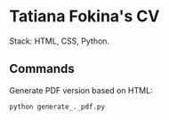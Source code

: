# Tatiana Fokina's CV

Stack: HTML, CSS, Python.

## Commands

Generate PDF version based on HTML:

```bash
python generate_._pdf.py
```
